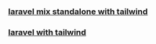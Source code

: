 ### [laravel mix standalone with tailwind](https://github.com/NormanHuth/laravel-mix-standalone-w-tailwind)  
### [laravel with tailwind](https://github.com/NormanHuth/laravel-with-tailwind)
